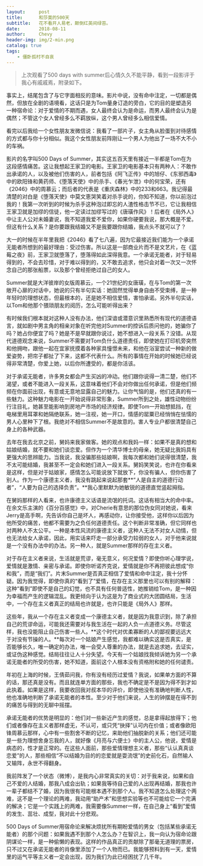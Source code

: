 ```yaml
---
layout:     post
title:      和莎莫的500天
subtitle:	花不看开人易老，颠倒红英间绿苔。
date:       2018-08-11
author:     Chevy
header-img: img/2-min.png
catalog: true
tags:
    - 僵卧孤村不自哀
---
```


> 上次观看了500 days with summer后心情久久不能平静，看到一段影评于我心有戚戚焉，附录如下。

事实上，结尾包含了与它字面相反的意味。影片中说，没有命中注定，一切都是偶然，但放在全剧的语境看，这话只是为Tom量身订造的旁白，它的目的是塑造另一种宿命论：对于爱情的不期而遇，女人最终会认为是命运，而男人最终会认为是偶然；不管这个女人曾经多么不羁放纵，这个男人曾经多么相信爱情。

看完以后我给一个女性朋友发微信说：我看了一部片子，女主角从脸蛋到对待感情的方式都与你十分相似。我这个女性朋友前阵刚让一个男人为他出了一场不大不小的车祸。

影片的名字叫500 Days of Summer，其实这五百天里有接近一半都是Tom在为这段感情痛苦。这让我想起王家卫的电影。王家卫的电影基本只有两种人：不敢作出承诺的人，以及被他们伤害的人，前者包括《阿飞正传》中的旭仔、《东邪西毒》中的欧阳锋和黄药师、《堕落天使》中的杀手、《春光乍泄》中的何宝荣，还有《2046》中的周慕云；而后者的代表是《重庆森林》中的233和663。我记得最清楚的对白是《堕落天使》中莫文恵哭笑着对杀手说的，你知不知道，你以前泡过我的！我第一次听到的时候为杀手这种泡过即忘的人渣性格击节不已，它让我相信王家卫就是加缪的信徒，他一定读过加缪写过的《唐璜作风》！后者在《局外人》中让主人公对未婚妻说，我不知道我爱不爱你，如果你硬要我说，那大概是不爱。但这有什么关系？是你要跟我结婚又不是我要跟你结婚，我点头不就可以了？

大一的时候在半年里我把《2046》看了七八遍，因为它最接近我们能为一个承诺无能者所想到的最好理由：受过伤害。所以这是一部商业片而不是文艺片，在《蓝莓之夜》前，王家卫就堕落了，堕落得如此深得我意。一个承诺无能者，对于轻易得到的，不会去珍惜，对于难以得到的，又不敢去追求，他只会对着一次又一次怀念自己的那张船票，以及那个曾经拒绝过自己的女人。

Summer就是大洋彼岸的女版周慕云，一个21世纪的女唐璜，在与Tom的第一次敞开心扉的对话中，她说的只有半句实话：她固然觉得单身自由不受束缚，是一种年轻时的理想状态，但最根本的，还是她不相信爱情，害怕承诺。另外半句实话，以Tom和他那个猥琐朋友的阅历，怎么可能听得出来？

有时候我们根本就对这种人没有办法，他们深谙或潜意识里熟悉所有现代的道德语言，就如剧中男主角的相亲对象在听完他对Summer的控诉后质问他的，她骗你了吗？她占你便宜了吗？她是不是早就跟你说过，她不想进入一段关系？没错。从现代道德观念来说，Summer不需要对Tom负什么道德责任，即使她在打印机旁突然和他拥吻，跟他一起在宜家抚摸着各种家具憧憬未来，和他在浴室尝试一种新的做爱姿势，把帘子都扯了下来，这都不代表什么。所有的事情在开始的时候她已经说得非常清楚，你爱上她，以后你所遭受的，都是你活该。

对于承诺无能者，许多男女都会产生买凶的冲动。他们跟你说得一清二楚，他们不渴望，或者不能进入一段关系，这意味着他们不会对你做出任何承诺，但是他们频频在你面前出现，有意或无意地显露自己的魅力。让你气恼的是，他们还真的有一些魅力。这种魅力电影在一开始说得非常形象，Summer所到之处，雄性动物纷纷行注目礼，她甚至能影响到房地产市场的经济规律。即使Tom一开始想抵挡，在电梯里用耳罩和她隔绝联系，她一注视，她一开口，情感的罂粟已经悄悄在怯懦的男人心里种下了根。我绝对不相信Summer不是故意的。害人专业户都很清楚自己身上的各种武器。

去年在我去北京之前，舅妈来我家做客。她的观点和我妈一样：如果不是真的想和姑娘结婚，就不要和她们谈恋爱。但作为一个清华博士的母亲，她无疑比我妈具有更强大的思辨能力。当我说，我没骗那些姑娘啊，我每次都和她们说得很清楚，我不太可能结婚，我甚至不一定会和她们进入一段关系。舅妈笑笑说，也许在你看来是这样，但是对于姑娘家，感情怎么可能说放下就放下，你没有骗人，但你伤害了别人。作为一个康德主义者，我没有跳起来说起那套**“人是自主的道德行动者”，“人要为自己的选择负责”。**我心里默默为她敏锐的道德直觉竖起拇指。

在舅妈那样的人看来，也许康德主义话语是流氓的托词。这话有相当大的命中率。在余文乐主演的《百分百感觉》中，对Cherie有意思的那位伪女同对她说，看来Jerry是高手啊，先告诉你自己是坏人，再感动你，让你接受他，这样你以后因为他所受的痛苦，他都不需要为之负任何道德责任。这个判断非常准确，但它同样也对两种人不太公平。一种是本性风流的康德主义者，这种人无法不对女人动情，但也无法给女人承诺，因此，用实话来吓走一部分承受力较弱的女人，对于他来说就是一个没有办法中的办法。另一种人，就是Summer那样的存在主义者。

对于存在主义者来说，生活就是荒谬，毫无意义，何况爱情？即使你听心理学说，爱情就是激情、亲密与承诺。即使你听诺齐克说，爱情就是你不再把彼此想成“你和我”，而是“我们”。片末Summer是否真正相信了爱情和命中注定，我十分怀疑。因为我觉得，即使你真的“看到了”爱情，在存在主义那里也可以有别的解释：这种“看到”即使不是自己的幻觉，也不具有任何普适性，她推销给Tom，是一种因为幸福而产生的逻辑混乱。我更倾向于认为这是为了商业式的大团圆结局，生活中，一个存在主义者真正的结局也许就是，也许只能是《局外人》那样。

这些年，我从一个存在主义者变成一个康德主义者，就是因为我意识到，除了承担自己的荒谬命运，可能我还需要对与我生活在一起的人负一点道德义务。尽管这样，我也没能阻止自己伤害一些人。**这个时代对优柔寡断的人的鄙视要远远大于对没有节操的人。**每次对一个姑娘产生感觉，我都难以确实这是否真实，是否能够长久，唯一确定的办法，唯一会受人尊重的办法，就是去追求她，去证实，或证伪这种感觉。结局往往让人十分失望。今天有一个姑娘找我倾诉她为另一个承诺无能者的所受的伤害，她不知道，面前这个人根本没有资格附和她的任何谴责。

年初在上海的时候，王倩茹问我，你有没有经历过爱情？我说，如果单方面的不算的话，那还真是没有。而且就连单方面的那些，我也不确定是不是因为得不到才如此执着。如果是这样，我要收回我对叔本华的评价，即使他没有准确地判断人性，他也准确地判断了承诺无能者的本性。至少对于他们来说，人生的钟摆是在得不到的痛苦与得到的无聊中摇摆。

承诺无能者的优势是明显的：他们对一些新近产生的感觉，总是拿得起放得下；他们或者像存在主义者那样虚无，不认可，或只凭“抉择”认可内在价值；或者像欧阳锋周慕云那样，心中有一些割舍不断的记忆，来助他们抽脱新的关系；他们还可能是一些为理想舍身忘我的人，就好像《月亮与六便士》中的主人公，他说，爱情是病态的，性才是正常的。在这些人面前，那些爱情理想主义者，那些“认认真真谈恋爱”的人，那些相信“不以结婚为目的的恋爱就是耍流氓”的史前化石，自然输人又输阵，永世不得翻身。

我前阵发了一个状态（微博），是我内心非常真实的关切：对于我来说，如果和自己不爱的人结婚，那我八成会出轨；如果我等待自己爱的人出现再结婚，那我也许一辈子都结不了婚，因为我很有可能根本遇不到那个人。我不知道怎么处理这个两难，这不是一个理论的两难，我动用“助产术”和思想实验等也不可能给它一个完满的解决；它是一个实践上的两难，我需要像Summer一样，在自己身上“看到”爱情的发生、茁壮、成型，我对此十分悲观。
        
500 Days of Summer用宿命论来解决烦扰所有期盼爱情的男女（包括某些承诺无能者）的那个问题：如果我遇不到那个人怎么办？在智识上，我一向认为宿命论跟阴谋论一样，是一种偷懒的表现。这样的作品真正的贡献除了那毫无道理的票房，只不过又在承诺无能者的肖像里添加了一个人物而已。我能够预料到有一天，爱情里的运气平等主义者一定会出现，因为我们为此已经困扰了几千年。

